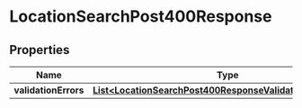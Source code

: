

# LocationSearchPost400Response


## Properties

| Name | Type | Description | Notes |
|------------ | ------------- | ------------- | -------------|
|**validationErrors** | [**List&lt;LocationSearchPost400ResponseValidationErrorsInner&gt;**](LocationSearchPost400ResponseValidationErrorsInner.md) |  |  |



